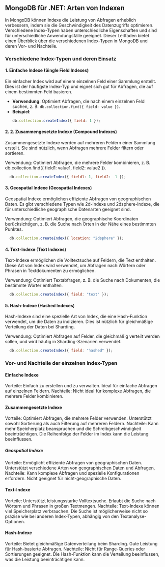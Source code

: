 ## MongoDB für .NET: Arten von Indexen

In MongoDB können Indexe die Leistung von Abfragen erheblich verbessern, indem sie die Geschwindigkeit des Datenzugriffs optimieren. Verschiedene Index-Typen haben unterschiedliche Eigenschaften und sind für unterschiedliche Anwendungsfälle geeignet. Dieser Leitfaden bietet einen Überblick über die verschiedenen Index-Typen in MongoDB und deren Vor- und Nachteile.

### Verschiedene Index-Typen und deren Einsatz

#### 1. Einfache Indexe (Single Field Indexes)

Ein einfacher Index wird auf einem einzelnen Feld einer Sammlung erstellt. Dies ist der häufigste Index-Typ und eignet sich gut für Abfragen, die auf einem bestimmten Feld basieren.

- **Verwendung**: Optimiert Abfragen, die nach einem einzelnen Feld suchen, z. B. `db.collection.find({ field: value })`.
- **Beispiel**:
  ```javascript
  db.collection.createIndex({ field: 1 });
  ```

#### 2. 2. Zusammengesetzte Indexe (Compound Indexes)
Zusammengesetzte Indexe werden auf mehreren Feldern einer Sammlung erstellt. Sie sind nützlich, wenn Abfragen mehrere Felder filtern oder sortieren.

Verwendung: Optimiert Abfragen, die mehrere Felder kombinieren, z. B. db.collection.find({ field1: value1, field2: value2 }).
```javascript
  db.collection.createIndex({ field1: 1, field2: -1 });
  ```

#### 3. Geospatial Indexe (Geospatial Indexes)
Geospatial Indexe ermöglichen effiziente Abfragen von geographischen Daten. Es gibt verschiedene Typen wie 2d-Indexe und 2dsphere-Indexe, die für unterschiedliche geographische Datenarten geeignet sind.

Verwendung: Optimiert Abfragen, die geographische Koordinaten berücksichtigen, z. B. die Suche nach Orten in der Nähe eines bestimmten Punktes.
```javascript
  db.collection.createIndex({ location: "2dsphere" });
```

#### 4. Text-Indexe (Text Indexes)
Text-Indexe ermöglichen die Volltextsuche auf Feldern, die Text enthalten. Diese Art von Index wird verwendet, um Abfragen nach Wörtern oder Phrasen in Textdokumenten zu ermöglichen.

Verwendung: Optimiert Textabfragen, z. B. die Suche nach Dokumenten, die bestimmte Wörter enthalten.
```javascript
  db.collection.createIndex({ field: "text" });
```

#### 5. Hash-Indexe (Hashed Indexes)
Hash-Indexe sind eine spezielle Art von Index, die eine Hash-Funktion verwendet, um die Daten zu indizieren. Dies ist nützlich für gleichmäßige Verteilung der Daten bei Sharding.

Verwendung: Optimiert Abfragen auf Felder, die gleichmäßig verteilt werden sollen, und wird häufig in Sharding-Szenarien verwendet.
```javascript
  db.collection.createIndex({ field: "hashed" });
```

### Vor- und Nachteile der einzelnen Index-Typen
#### Einfache Indexe
Vorteile:
Einfach zu erstellen und zu verwalten.
Ideal für einfache Abfragen auf einzelnen Feldern.
Nachteile:
Nicht ideal für komplexe Abfragen, die mehrere Felder kombinieren.
#### Zusammengesetzte Indexe
Vorteile:
Optimiert Abfragen, die mehrere Felder verwenden.
Unterstützt sowohl Sortierung als auch Filterung auf mehreren Feldern.
Nachteile:
Kann mehr Speicherplatz beanspruchen und die Schreibgeschwindigkeit beeinträchtigen.
Die Reihenfolge der Felder im Index kann die Leistung beeinflussen.
##### Geospatial Indexe
Vorteile:
Ermöglicht effiziente Abfragen von geographischen Daten.
Unterstützt verschiedene Arten von geographischen Daten und Abfragen.
Nachteile:
Kann komplexe Abfragen und spezielle Konfigurationen erfordern.
Nicht geeignet für nicht-geographische Daten.
#### Text-Indexe
Vorteile:
Unterstützt leistungsstarke Volltextsuche.
Erlaubt die Suche nach Wörtern und Phrasen in großen Textmengen.
Nachteile:
Text-Indexe können viel Speicherplatz verbrauchen.
Die Suche ist möglicherweise nicht so präzise wie bei anderen Index-Typen, abhängig von den Textanalyse-Optionen.
#### Hash-Indexe
Vorteile:
Bietet gleichmäßige Datenverteilung beim Sharding.
Gute Leistung für Hash-basierte Abfragen.
Nachteile:
Nicht für Range-Queries oder Sortierungen geeignet.
Die Hash-Funktion kann die Verteilung beeinflussen, was die Leistung beeinträchtigen kann.